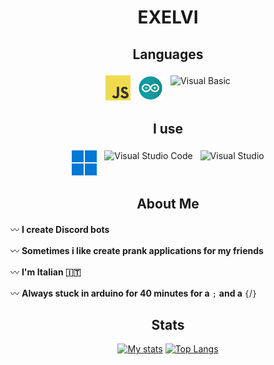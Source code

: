 <!-- markdownlint-disable MD041 MD033 -->
<div align = "center">

# EXELVI

  
## Languages
<p align="center">
<img src="https://raw.githubusercontent.com/github/explore/80688e429a7d4ef2fca1e82350fe8e3517d3494d/topics/javascript/javascript.png" alt="JS" height="40" style="vertical-align:top; margin:4px">
<img src="https://raw.githubusercontent.com/github/explore/80688e429a7d4ef2fca1e82350fe8e3517d3494d/topics/arduino/arduino.png" alt="Arduino" height="40" style="vertical-align:top; margin:4px">
<img src="https://i.imgur.com/q63N0Ot.png" alt="Visual Basic" height="40" style="vertical-align:top; margin:4px">

## I use
<p align="center">
<img src="https://raw.githubusercontent.com/github/explore/379d49236d826364be968345e0a085d044108cff/topics/windows/windows.png" alt="Windows" height="40" style="vertical-align:top; margin:4px">
<img src="https://i.imgur.com/0tgfN4j.png" alt="Visual Studio Code" height="40" style="vertical-align:top; margin:4px">
<img src="https://visualstudio.microsoft.com/wp-content/uploads/2021/10/Product-Icon.svg" alt="Visual Studio" height="40" style="vertical-align:top; margin:4px">



 
 
</p>
  
 ## About Me
  
 </div>

〰 **I create Discord bots**

〰 **Sometimes i like create prank applications for my friends**

〰 **I'm Italian 🇮🇹**

〰 **Always stuck in arduino for 40 minutes for a** `;` **and a** `{`/`}`


<div align = "center">
  
  ## Stats
  
  [![My stats](https://github-readme-stats.vercel.app/api?username=EXELVI&show_icons=true&theme=material-palenight&bg_color=50,0000ff,ff6600)](https://github.com/EXELVI)
  [![Top Langs](https://github-readme-stats.vercel.app/api/top-langs/?username=EXELVI&layout=compactbg_color=310,0000ff,ff6600)](https://github.com/EXELVI)

</div>
